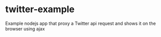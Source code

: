 # twitter-example

Example nodejs app that proxy a Twitter api request and shows it on the browser using ajax
